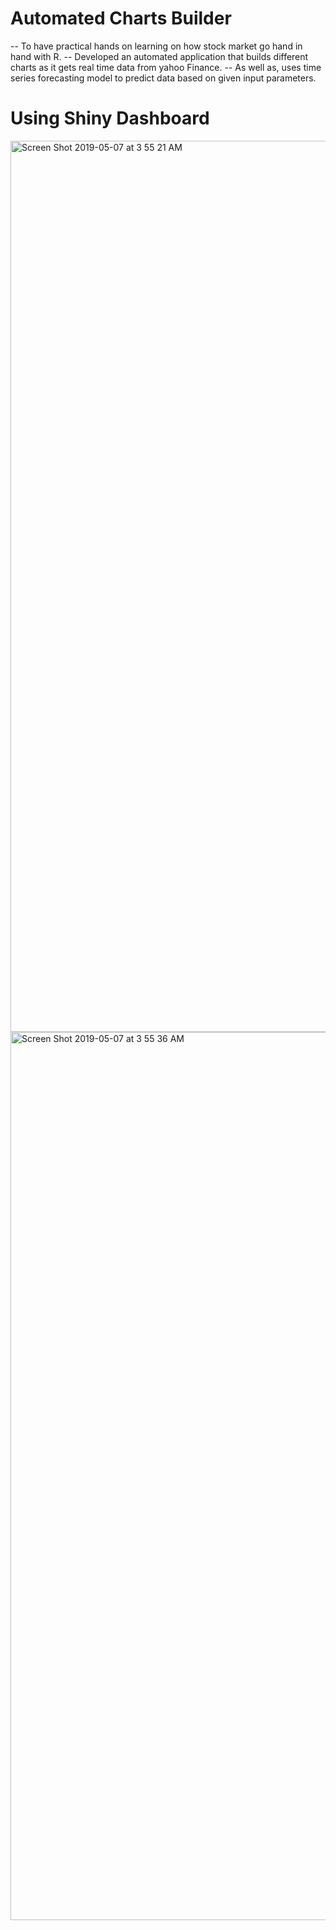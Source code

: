 # Automated Charts Builder

-- To have practical hands on learning on how stock market go hand in hand with R.
-- Developed an automated application that builds different charts as it gets real time data from yahoo Finance.
-- As well as, uses time series forecasting model to predict data based on given input parameters.

# Using Shiny Dashboard

<img width="1426" alt="Screen Shot 2019-05-07 at 3 55 21 AM" src="https://user-images.githubusercontent.com/26671243/57282953-16115100-707c-11e9-8a1e-db985de4a158.png">

<img width="1421" alt="Screen Shot 2019-05-07 at 3 55 36 AM" src="https://user-images.githubusercontent.com/26671243/57282935-0eea4300-707c-11e9-96bf-398290578e5d.png">

